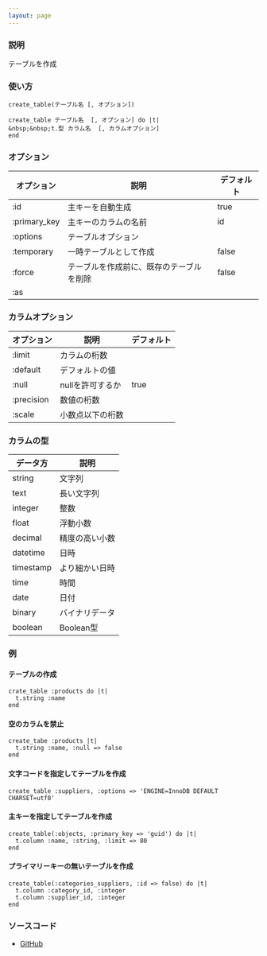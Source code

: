 ```yaml
---
layout: page
---
```

### 説明
テーブルを作成

### 使い方
    create_table(テーブル名 [, オプション])

    create_table テーブル名  [, オプション] do |t|
    &nbsp;&nbsp;t.型 カラム名  [, カラムオプション]
    end

### オプション

オプション        | 説明                   | デフォルト
------------ | -------------------- | -----
:id          | 主キーを自動生成             | true
:primary_key | 主キーのカラムの名前           | id
:options     | テーブルオプション            |
:temporary   | 一時テーブルとして作成          | false
:force       | テーブルを作成前に、既存のテーブルを削除 | false
:as          |                      |

### カラムオプション

オプション      | 説明         | デフォルト
---------- | ---------- | -----
:limit     | カラムの桁数     |
:default   | デフォルトの値    |
:null      | nullを許可するか | true
:precision | 数値の桁数      |
:scale     | 小数点以下の桁数   |

### カラムの型

データ方      | 説明
--------- | --------
string    | 文字列
text      | 長い文字列
integer   | 整数
float     | 浮動小数
decimal   | 精度の高い小数
datetime  | 日時
timestamp | より細かい日時
time      | 時間
date      | 日付
binary    | バイナリデータ
boolean   | Boolean型

### 例
#### テーブルの作成
    crate_table :products do |t|
      t.string :name
    end

#### 空のカラムを禁止
    create_tabe :products |t|
      t.string :name, :null => false
    end

#### 文字コードを指定してテーブルを作成
    create_table :suppliers, :options => 'ENGINE=InnoDB DEFAULT CHARSET=utf8'

#### 主キーを指定してテーブルを作成
    create_table(:objects, :primary_key => 'guid') do |t|
      t.column :name, :string, :limit => 80
    end

#### プライマリーキーの無いテーブルを作成
    create_table(:categories_suppliers, :id => false) do |t|
      t.column :category_id, :integer
      t.column :supplier_id, :integer
    end

### ソースコード
* [GitHub](https://github.com/rails/rails/blob/7785417984f61a9d5e00416c13b89dce2ee02daf/activerecord/lib/active_record/connection_adapters/abstract/schema_statements.rb#L191)